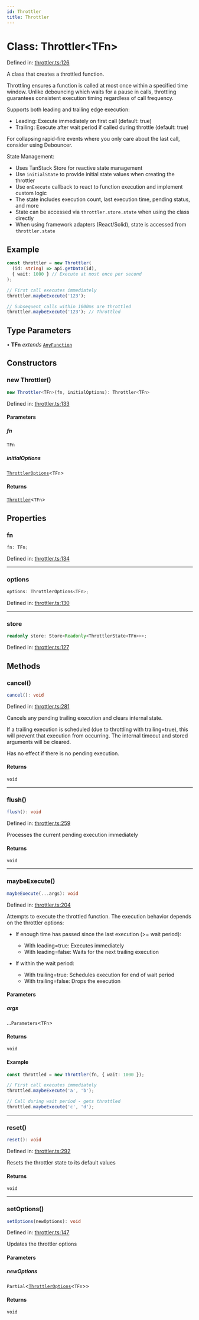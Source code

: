 ```yaml
---
id: Throttler
title: Throttler
---
```


<!-- DO NOT EDIT: this page is autogenerated from the type comments -->

# Class: Throttler\<TFn\>

Defined in: [throttler.ts:126](https://github.com/TanStack/pacer/blob/main/packages/pacer/src/throttler.ts#L126)

A class that creates a throttled function.

Throttling ensures a function is called at most once within a specified time window.
Unlike debouncing which waits for a pause in calls, throttling guarantees consistent
execution timing regardless of call frequency.

Supports both leading and trailing edge execution:
- Leading: Execute immediately on first call (default: true)
- Trailing: Execute after wait period if called during throttle (default: true)

For collapsing rapid-fire events where you only care about the last call, consider using Debouncer.

State Management:
- Uses TanStack Store for reactive state management
- Use `initialState` to provide initial state values when creating the throttler
- Use `onExecute` callback to react to function execution and implement custom logic
- The state includes execution count, last execution time, pending status, and more
- State can be accessed via `throttler.store.state` when using the class directly
- When using framework adapters (React/Solid), state is accessed from `throttler.state`

## Example

```ts
const throttler = new Throttler(
  (id: string) => api.getData(id),
  { wait: 1000 } // Execute at most once per second
);

// First call executes immediately
throttler.maybeExecute('123');

// Subsequent calls within 1000ms are throttled
throttler.maybeExecute('123'); // Throttled
```

## Type Parameters

• **TFn** *extends* [`AnyFunction`](../../type-aliases/anyfunction.md)

## Constructors

### new Throttler()

```ts
new Throttler<TFn>(fn, initialOptions): Throttler<TFn>
```

Defined in: [throttler.ts:133](https://github.com/TanStack/pacer/blob/main/packages/pacer/src/throttler.ts#L133)

#### Parameters

##### fn

`TFn`

##### initialOptions

[`ThrottlerOptions`](../../interfaces/throttleroptions.md)\<`TFn`\>

#### Returns

[`Throttler`](../throttler.md)\<`TFn`\>

## Properties

### fn

```ts
fn: TFn;
```

Defined in: [throttler.ts:134](https://github.com/TanStack/pacer/blob/main/packages/pacer/src/throttler.ts#L134)

***

### options

```ts
options: ThrottlerOptions<TFn>;
```

Defined in: [throttler.ts:130](https://github.com/TanStack/pacer/blob/main/packages/pacer/src/throttler.ts#L130)

***

### store

```ts
readonly store: Store<Readonly<ThrottlerState<TFn>>>;
```

Defined in: [throttler.ts:127](https://github.com/TanStack/pacer/blob/main/packages/pacer/src/throttler.ts#L127)

## Methods

### cancel()

```ts
cancel(): void
```

Defined in: [throttler.ts:281](https://github.com/TanStack/pacer/blob/main/packages/pacer/src/throttler.ts#L281)

Cancels any pending trailing execution and clears internal state.

If a trailing execution is scheduled (due to throttling with trailing=true),
this will prevent that execution from occurring. The internal timeout and
stored arguments will be cleared.

Has no effect if there is no pending execution.

#### Returns

`void`

***

### flush()

```ts
flush(): void
```

Defined in: [throttler.ts:259](https://github.com/TanStack/pacer/blob/main/packages/pacer/src/throttler.ts#L259)

Processes the current pending execution immediately

#### Returns

`void`

***

### maybeExecute()

```ts
maybeExecute(...args): void
```

Defined in: [throttler.ts:204](https://github.com/TanStack/pacer/blob/main/packages/pacer/src/throttler.ts#L204)

Attempts to execute the throttled function. The execution behavior depends on the throttler options:

- If enough time has passed since the last execution (>= wait period):
  - With leading=true: Executes immediately
  - With leading=false: Waits for the next trailing execution

- If within the wait period:
  - With trailing=true: Schedules execution for end of wait period
  - With trailing=false: Drops the execution

#### Parameters

##### args

...`Parameters`\<`TFn`\>

#### Returns

`void`

#### Example

```ts
const throttled = new Throttler(fn, { wait: 1000 });

// First call executes immediately
throttled.maybeExecute('a', 'b');

// Call during wait period - gets throttled
throttled.maybeExecute('c', 'd');
```

***

### reset()

```ts
reset(): void
```

Defined in: [throttler.ts:292](https://github.com/TanStack/pacer/blob/main/packages/pacer/src/throttler.ts#L292)

Resets the throttler state to its default values

#### Returns

`void`

***

### setOptions()

```ts
setOptions(newOptions): void
```

Defined in: [throttler.ts:147](https://github.com/TanStack/pacer/blob/main/packages/pacer/src/throttler.ts#L147)

Updates the throttler options

#### Parameters

##### newOptions

`Partial`\<[`ThrottlerOptions`](../../interfaces/throttleroptions.md)\<`TFn`\>\>

#### Returns

`void`
